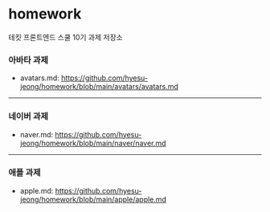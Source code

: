 # homework

테킷 프론트엔드 스쿨 10기 과제 저장소

### 아바타 과제

- avatars.md: <https://github.com/hyesu-jeong/homework/blob/main/avatars/avatars.md>

---

### 네이버 과제

- naver.md: <https://github.com/hyesu-jeong/homework/blob/main/naver/naver.md>

---

### 애플 과제

- apple.md: <https://github.com/hyesu-jeong/homework/blob/main/apple/apple.md>
